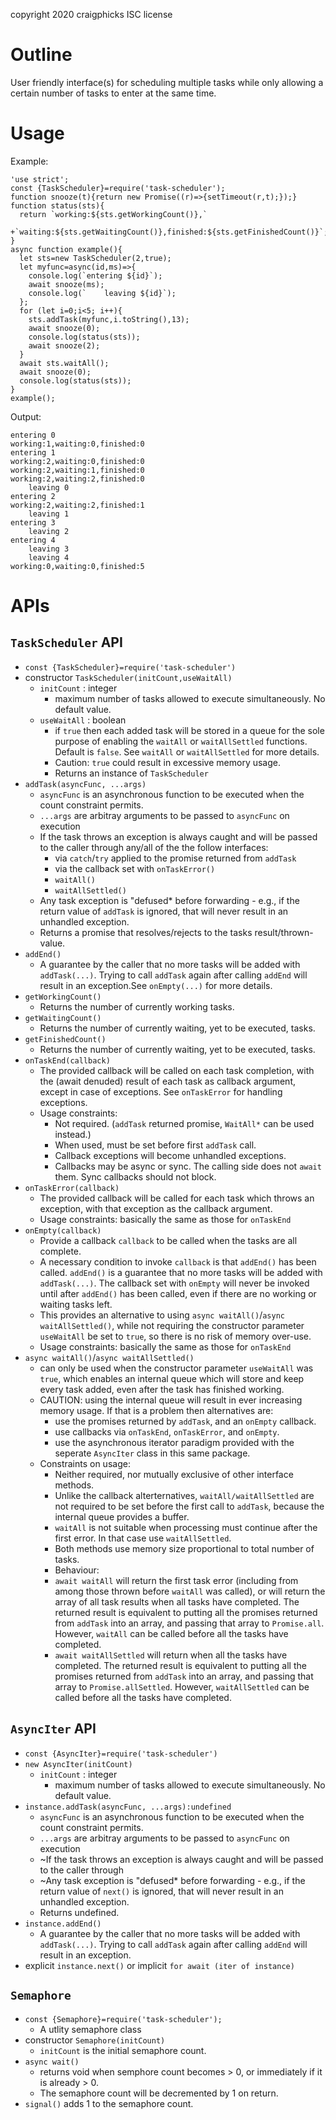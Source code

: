 copyright 2020 craigphicks ISC license

# Outline
User friendly interface(s) for scheduling multiple tasks while only allowing a certain number of tasks to enter at the same time. 

# Usage 
Example:
```
'use strict';
const {TaskScheduler}=require('task-scheduler');
function snooze(t){return new Promise((r)=>{setTimeout(r,t);});}
function status(sts){
  return `working:${sts.getWorkingCount()},`
  +`waiting:${sts.getWaitingCount()},finished:${sts.getFinishedCount()}`;
}
async function example(){
  let sts=new TaskScheduler(2,true);
  let myfunc=async(id,ms)=>{
    console.log(`entering ${id}`);
    await snooze(ms);
    console.log(`    leaving ${id}`);
  };
  for (let i=0;i<5; i++){
    sts.addTask(myfunc,i.toString(),13);
    await snooze(0);
    console.log(status(sts));
    await snooze(2);
  }
  await sts.waitAll();
  await snooze(0);
  console.log(status(sts));
}
example();
```
Output:
```
entering 0
working:1,waiting:0,finished:0
entering 1
working:2,waiting:0,finished:0
working:2,waiting:1,finished:0
working:2,waiting:2,finished:0
    leaving 0
entering 2
working:2,waiting:2,finished:1
    leaving 1
entering 3
    leaving 2
entering 4
    leaving 3
    leaving 4
working:0,waiting:0,finished:5
```

# APIs

## `TaskScheduler` API
  - `const {TaskScheduler}=require('task-scheduler')`
  - constructor `TaskScheduler(initCount,useWaitAll)`
    - `initCount` : integer 
      - maximum number of tasks allowed to execute simultaneously. No default value.
    - `useWaitAll` : boolean 
      - if `true` then each added task will be stored in a queue for the sole purpose of enabling the `waitAll` or `waitAllSettled` functions. Default is `false`.  See `waitAll` or `waitAllSettled` for more details.
      - Caution: `true` could result in excessive memory usage.  
      - Returns an instance of `TaskScheduler`
  - `addTask(asyncFunc, ...args)`
    - `asyncFunc` is an asynchronous function to be executed when the count constraint permits.
    - `...args` are arbitray arguments to be passed to `asyncFunc` on execution
    - If the task throws an exception is always caught and will be passed to the caller through any/all of the the follow interfaces:
      - via `catch`/`try` applied to the promise returned from `addTask`
      - via the callback set with `onTaskError()` 
      - `waitAll()`
      - `waitAllSettled()`
    - Any task exception is "defused* before forwarding - e.g., if the return value of `addTask` is ignored, that will never result in an unhandled exception. 
    - Returns a promise that resolves/rejects to the tasks result/thrown-value.
  - `addEnd()`
    - A guarantee by the caller that no more tasks will be added with `addTask(...)`.  Trying to call `addTask` again after calling `addEnd` will result in an exception.See `onEmpty(...)` for more details.
  - `getWorkingCount()`
    - Returns the number of currently working tasks.
  - `getWaitingCount()`
    - Returns the number of currently waiting, yet to be executed, tasks.
  - `getFinishedCount()`
    - Returns the number of currently waiting, yet to be executed, tasks.
  - `onTaskEnd(callback)`
    - The provided callback will be called on each task completion, with the (await denuded) result of each task as callback argument, except in case of exceptions. See `onTaskError` for handling exceptions.
    - Usage constraints:
      - Not required. (`addTask` returned promise, `WaitAll*` can be used instead.) 
      - When used, must be set before first `addTask` call.
      - Callback exceptions will become unhandled exceptions.
      - Callbacks may be async or sync. The calling side does not `await` them.  Sync callbacks should not block.  
  - `onTaskError(callback)`
    - The provided callback will be called for each task which throws an exception, with that exception as the callback argument.
    - Usage constraints: basically the same as those for `onTaskEnd`  
  - `onEmpty(callback)`
    - Provide a callback `callback` to be called when the tasks are all complete.
    - A necessary condition to invoke `callback` is that `addEnd()` has been called. `addEnd()` is a guarantee that no more tasks will be added with `addTask(...)`. The callback set with `onEmpty` will never be invoked until after `addEnd()` has been called, even if there are no working or waiting tasks left.
    - This provides an alternative to using `async waitAll()`/`async waitAllSettled()`, while not requiring the constructor parameter `useWaitAll` be set to `true`, so there is no risk of memory over-use.  
    - Usage constraints: basically the same as those for `onTaskEnd`  
  - `async waitAll()`/`async waitAllSettled()`
    - can only be used when the constructor parameter `useWaitAll` was `true`, which enables an internal queue which will store and keep every task added, even after the task has finished working.
    - CAUTION: using the internal queue will result in ever increasing memory usage.  If that is a problem then alternatives are:
      - use the promises returned by `addTask`, and an `onEmpty` callback.
      - use callbacks via `onTaskEnd`, `onTaskError`, and `onEmpty`.
      - use the asynchronous iterator paradigm provided with the seperate `AsyncIter` class in this same package.
    - Constraints on usage:
      - Neither required, nor mutually exclusive of other interface methods.
      - Unlike the callback alterternatives, `waitAll/waitAllSettled` are not required to be set before the first call to `addTask`, because the internal queue provides a buffer.
      - `waitAll` is not suitable when processing must continue after the first error.  In that case use `waitAllSettled`.
      - Both methods use memory size proportional to total number of tasks.
      - Behaviour:
      - `await waitAll` will return the first task error (including from among those thrown before `waitAll` was called), or will return the array of all task results when all tasks have completed.  The returned result is equivalent to putting all the promises returned from `addTask` into an array, and passing that array to `Promise.all`.  However, `waitAll` can be called before all the tasks have completed. 
      - `await waitAllSettled` will return when all the tasks have completed. The returned result is equivalent to putting all the promises returned from `addTask` into an array, and passing that array to `Promise.allSettled`.  However, `waitAllSettled` can be called before all the tasks have completed.

## `AsyncIter` API
  - `const {AsyncIter}=require('task-scheduler')`
  - `new AsyncIter(initCount)`
    - `initCount` : integer 
      - maximum number of tasks allowed to execute simultaneously. No default value.
  - `instance.addTask(asyncFunc, ...args):undefined`
    - `asyncFunc` is an asynchronous function to be executed when the count constraint permits.
    - `...args` are arbitray arguments to be passed to `asyncFunc` on execution
    - ~If the task throws an exception is always caught and will be passed to the caller through 
    - ~Any task exception is "defused* before forwarding - e.g., if the return value of `next()` is ignored, that will never result in an unhandled exception. 
    - Returns undefined.
  - `instance.addEnd()`
    - A guarantee by the caller that no more tasks will be added with `addTask(...)`.  Trying to call `addTask` again after calling `addEnd` will result in an exception.
  - explicit `instance.next()` or implicit `for await (iter of instance)`

## `Semaphore` 
  - `const {Semaphore}=require('task-scheduler');`
    - A utlity semaphore class 
  - constructor `Semaphore(initCount)`
     - `initCount` is the initial semaphore count.
  - `async wait()` 
     - returns void when semphore count becomes > 0, or immediately if it is already > 0.
     - The semaphore count will be decremented by 1 on return. 
  - `signal()` adds 1 to the semaphore count. 

